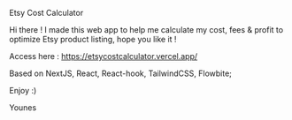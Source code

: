 Etsy Cost Calculator

Hi there ! I made this web app to help me calculate my cost, fees & profit to optimize Etsy product listing, hope you like it !

Access here : https://etsycostcalculator.vercel.app/

Based on NextJS, React, React-hook, TailwindCSS, Flowbite;

Enjoy :)

Younes
